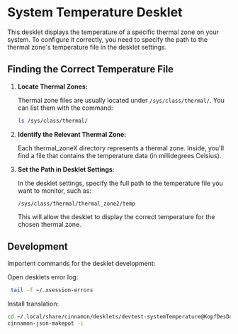 # System Temperature Desklet

This desklet displays the temperature of a specific thermal zone on your system. To configure it correctly, you need to specify the path to the thermal zone's temperature file in the desklet settings.

## Finding the Correct Temperature File

1. **Locate Thermal Zones:**

   Thermal zone files are usually located under `/sys/class/thermal/`. You can list them with the command:

   ```bash
   ls /sys/class/thermal/
   ```

2. **Identify the Relevant Thermal Zone:**

   Each thermal_zoneX directory represents a thermal zone. Inside, you'll find a file that contains the temperature data (in millidegrees Celsius).

3. **Set the Path in Desklet Settings:**

   In the desklet settings, specify the full path to the temperature file you want to monitor, such as:

   `/sys/class/thermal/thermal_zone2/temp`

   This will allow the desklet to display the correct temperature for the chosen thermal zone.

## Development

Importent commands for the desklet development:

Open desklets error log:

```bash
 tail -f ~/.xsession-errors
```

Install translation:

```bash
cd ~/.local/share/cinnamon/desklets/devtest-systemTemperature@KopfDesDaemons
cinnamon-json-makepot -i
```
